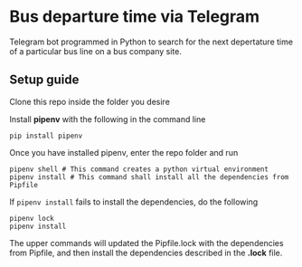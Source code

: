 # Bus departure time via Telegram
Telegram bot programmed in Python to search for the next depertature time of a particular bus line on a bus company site.

## Setup guide
Clone this repo inside the folder you desire

Install **pipenv** with the following in the command line
```
pip install pipenv
```
Once you have installed pipenv, enter the repo folder and run
```
pipenv shell # This command creates a python virtual environment
pipenv install # This command shall install all the dependencies from Pipfile
```
If ```pipenv install``` fails to install the dependencies, do the following
```
pipenv lock
pipenv install
```
The upper commands will updated the Pipfile.lock with the dependencies from Pipfile, and then install the dependencies described in the **.lock** file.

